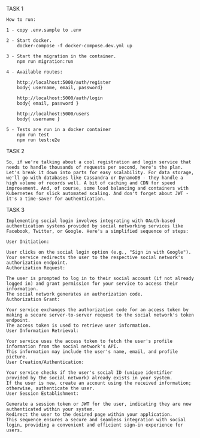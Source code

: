 TASK 1

    How to run:

    1 - copy .env.sample to .env

    2 - Start docker.
        docker-compose -f docker-compose.dev.yml up

    3 - Start the migration in the container.
        npm run migration:run

    4 - Available routes:

        http://localhost:5000/auth/register
        body{ username, email, password} 

        http://localhost:5000/auth/login
        body{ email, password }

        http://localhost:5000/users
        body{ username }

    5 - Tests are run in a docker container
        npm run test 
        npm run test:e2e

TASK 2

    So, if we're talking about a cool registration and login service that needs to handle thousands of requests per second, here's the plan. 
    Let's break it down into parts for easy scalability. For data storage, we'll go with databases like Cassandra or DynamoDB - they handle a 
    high volume of records well. A bit of caching and CDN for speed improvement. And, of course, some load balancing and containers with 
    Kubernetes for slick automated scaling. And don't forget about JWT - it's a time-saver for authentication.

TASK 3

    Implementing social login involves integrating with OAuth-based authentication systems provided by social networking services like Facebook, Twitter, or Google. Here's a simplified sequence of steps:

    User Initiation:

    User clicks on the social login option (e.g., "Sign in with Google").
    Your service redirects the user to the respective social network's authorization endpoint.
    Authorization Request:

    The user is prompted to log in to their social account (if not already logged in) and grant permission for your service to access their information.
    The social network generates an authorization code.
    Authorization Grant:

    Your service exchanges the authorization code for an access token by making a secure server-to-server request to the social network's token endpoint.
    The access token is used to retrieve user information.
    User Information Retrieval:

    Your service uses the access token to fetch the user's profile information from the social network's API.
    This information may include the user's name, email, and profile picture.
    User Creation/Authentication:

    Your service checks if the user's social ID (unique identifier provided by the social network) already exists in your system.
    If the user is new, create an account using the received information; otherwise, authenticate the user.
    User Session Establishment:

    Generate a session token or JWT for the user, indicating they are now authenticated within your system.
    Redirect the user to the desired page within your application.
    This sequence ensures a secure and seamless integration with social login, providing a convenient and efficient sign-in experience for users.